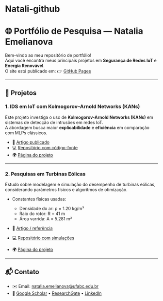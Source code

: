 # Natali-github
# 🌐 Portfólio de Pesquisa — Natalia Emelianova

Bem-vindo ao meu repositório de portfólio!  
Aqui você encontra meus principais projetos em **Segurança de Redes IoT** e **Energia Renovável**.  
O site está publicado em: 👉 [GitHub Pages](https://nataliaemelianova.github.io/Natali-github/)

---

## 🔬 Projetos

### 1. IDS em IoT com Kolmogorov–Arnold Networks (KANs)
Este projeto investiga o uso de **Kolmogorov-Arnold Networks (KANs)** em sistemas de detecção de intrusões em redes IoT.  
A abordagem busca maior **explicabilidade** e **eficiência** em comparação com MLPs clássicos.

- 📄 [Artigo publicado](https://doi.org/10.5753/sbseg.2025.9767)  
- 💻 [Repositório com código-fonte](https://github.com/NataliaEmelianova/meu-repo-kan_IoT)  
- 🌍 [Página do projeto](https://github.com/NataliaEmelianova/Natali-github/tree/main/project1)

---

### 2. Pesquisas em Turbinas Eólicas
Estudo sobre modelagem e simulação do desempenho de turbinas eólicas, considerando parâmetros físicos e algoritmos de otimização.

- Constantes físicas usadas:  
  - Densidade do ar: ρ = 1.20 kg/m³  
  - Raio do rotor: R = 41 m  
  - Área varrida: A = 5.281 m²  

- 📄 [Artigo / referência](https://link-do-artigo.com)  
- 💻 [Repositório com simulações](https://github.com/NataliaEmelianova/meu-repo-turbina)  
- 🌍 [Página do projeto](https://nataliaemelianova.github.io/Natali-github/project2/)

---

## 📬 Contato
- ✉️ Email: [natalia.emelianova@ufabc.edu.br](mailto:natalia.emelianova@ufabc.edu.br)  
- 🔗 [Google Scholar](https://scholar.google.com) • [ResearchGate](https://researchgate.net) • [LinkedIn](https://linkedin.com)
